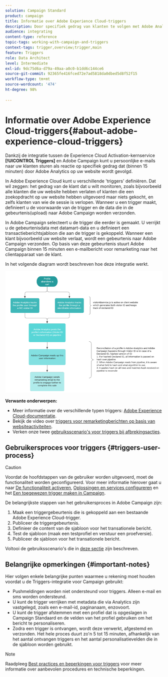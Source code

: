 ```yaml
---
solution: Campaign Standard
product: campaign
title: Informatie over Adobe Experience Cloud-triggers
description: Door specifiek gedrag van klanten te volgen met Adobe Analytics, kunt u nu gepersonaliseerde e-mails naar uw klanten in Adobe Campaign verzenden.
audience: integrating
content-type: reference
topic-tags: working-with-campaign-and-triggers
context-tags: trigger,overview;trigger,main
feature: Triggers
role: Data Architect
level: Intermediate
exl-id: 9dc75d6a-d79a-49aa-a0c0-b1dd6c144ce6
source-git-commit: 92365fe416fced72e7ad5818da0dbed5d8f52f15
workflow-type: tm+mt
source-wordcount: '474'
ht-degree: 98%

---
```


# Informatie over Adobe Experience Cloud-triggers{#about-adobe-experience-cloud-triggers}

Dankzij de integratie tussen de Experience Cloud Activation-kernservice **[!UICONTROL Triggers]** en Adobe Campaign kunt u persoonlijke e-mails naar uw klanten sturen als reactie op specifiek gedrag dat (binnen 15 minuten) door Adobe Analytics op uw website wordt gevolgd.

In Adobe Experience Cloud kunt u verschillende &#39;triggers&#39; definiëren. Dat wil zeggen: het gedrag van de klant dat u wilt monitoren, zoals bijvoorbeeld alle klanten die uw website hebben verlaten of klanten die een zoekopdracht op uw website hebben uitgevoerd maar niets gekocht, en zelfs klanten van wie de sessie is verlopen. Wanneer u een trigger maakt, definieert u de voorwaarde van de trigger en de data die in de gebeurtenis(upload) naar Adobe Campaign worden verzonden.

In Adobe Campaign selecteert u de trigger die eerder is gemaakt. U verrijkt u de gebeurtenisdata met datamart-data en u definieert een transactieberichtsjabloon die aan de trigger is gekoppeld. Wanneer een klant bijvoorbeeld uw website verlaat, wordt een gebeurtenis naar Adobe Campaign verzonden. Op basis van deze gebeurtenis stuurt Adobe Campaign binnen 15 minuten een e-mailbericht voor remarketing naar het clientapparaat van de klant.

In het volgende diagram wordt beschreven hoe deze integratie werkt.

![](assets/triggers_diagram.png)

**Verwante onderwerpen:**

* Meer informatie over de verschillende typen triggers: [Adobe Experience Cloud-documentatie](https://experienceleague.adobe.com/docs/core-services/interface/activation/triggers.html).
* Bekijk de video over [triggers voor remarketingberichten op basis van websiteactiviteiten](https://helpx.adobe.com/nl/marketing-cloud/how-to/email-marketing.html#step-two).
* Verken onze twee [gebruiksscenario&#39;s voor triggers bij afbrekingsacties](../../integrating/using/abandonment-triggers-use-cases.md).

## Gebruikersproces voor triggers {#triggers-user-process}

>[!CAUTION]
>
>Voordat de hoofdstappen van de gebruiker worden uitgevoerd, moet de functionaliteit worden geconfigureerd. Voor meer informatie hierover gaat u naar [De functionaliteit activeren](../../integrating/using/configuring-triggers-in-experience-cloud.md#activating-the-functionality), [Oplossingen en services configureren](../../integrating/using/configuring-triggers-in-experience-cloud.md#configuring-solutions-and-services) en het [Een toegewezen trigger maken in Campaign](../../integrating/using/using-triggers-in-campaign.md#creating-a-mapped-trigger-in-campaign).

De belangrijkste stappen van het gebruikersproces in Adobe Campaign zijn:

1. Maak een triggergebeurtenis die is gekoppeld aan een bestaande Adobe Experience Cloud-trigger.
1. Publiceer de triggergebeurtenis.
1. Definieer de content van de sjabloon voor het transationele bericht.
1. Test de sjabloon (maak een testprofiel en verstuur een proefversie).
1. Publiceer de sjabloon voor het transationele bericht.

Voltooi de gebruiksscenario&#39;s die in [deze sectie](../../integrating/using/abandonment-triggers-use-cases.md) zijn beschreven.

## Belangrijke opmerkingen {#important-notes}

Hier volgen enkele belangrijke punten waarmee u rekening moet houden voordat u de Triggers-integratie voor Campaign gebruikt:

* Pushmeldingen worden niet ondersteund voor triggers. Alleen e-mail en sms worden ondersteund.
* U kunt de trigger verrijken met metadata die via Analytics zijn vastgelegd, zoals een e-mail-id, paginanaam, enzovoort.
* U kunt de trigger afstemmen met een profiel dat is opgeslagen in Campaign Standaard en de velden van het profiel gebruiken om het bericht te personaliseren.
* Zodra een trigger is ontvangen, wordt deze verwerkt, afgestemd en verzonden. Het hele proces duurt zo&#39;n 5 tot 15 minuten, afhankelijk van het aantal ontvangen triggers en het aantal personalisatievelden die in de sjabloon worden gebruikt.

>[!NOTE]
>
>Raadpleeg [Best practices en beperkingen voor triggers](../../integrating/using/configuring-triggers-in-experience-cloud.md#triggers-best-practices-and-limitations) voor meer informatie over aanbevolen procedures en technische beperkingen.
